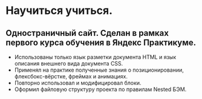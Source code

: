 # Научиться учиться.
## Одностраничный сайт. Сделан в рамках первого курса обучения в Яндекс Практикуме.
- Использованы только язык разметки документа HTML и язык описания внешнего вида документа CSS.
- Применял на практике полученные знания о позиционировании, флексбокс-вёрстке, фреймаx и анимациях.
- Повторно использовал и модифицировал блоки.
- Оформил файловую структуру проекта по правилам Nested БЭМ.



